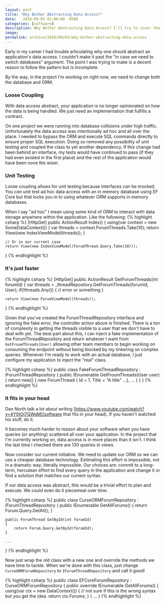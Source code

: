 ```yaml
---
layout: post
title: "Why Bother Abstracting Data Access?"
date:   2018-09-03 01:00:00 -0500
categories: [software]
description: Why Bother Abstracting Data Access? I'll try to cover the reasons here. 
image: 
permalink: archive/2018/09/03/why-bother-abstracting-data-access
---
```


Early in my career I had trouble articulating why one should abstract an application's data access. I couldn't make it past the "in case we need to switch databases" argument. The point I was trying to make is a decent reason to follow the pattern but is incomplete. 

By the way, in the project I'm working on right now, we need to change both the database and ORM.

### Loose Coupling
With data access abstract, your application is no longer opinionated on how the data is being handled. We just need an implementation that fulfills a contract.

On one project we were running into database collisions under high traffic. Unfortunately the data access was intentionally ad hoc and all over the place. I needed to bypass the ORM and execute SQL commands directly to ensure proper SQL execution. Doing so removed any possibility of unit testing and coupled the class to yet another dependency. If this change had been behind an interface, my tests would have continued to pass (if they had even existed in the first place) and the rest of the application would have been none the wiser.

### Unit Testing
Loose coupling allows for unit testing because interfaces can be mocked. You _can_ unit test ad hoc data access with an in memory database using EF Core but that locks you in to using whatever ORM supports in memory databases. 

When I say "ad hoc" I mean using some kind of ORM to interact with data storage anywhere within the application. Like the following:
{% highlight csharp %}
[HttpGet]
public ActionResult Index()
{
    using(var context = new SomeDataContext())
    {
        var threads = context.ForumThreads.Take(10);
        return View(new IndexViewModel(threads));
    }
    
    // Or in our current case
    return View(new IndexViewModel(ForumThread.Query.Take(10)));
}
{% endhighlight %}

### It's just faster
{% highlight csharp %}
[HttpGet]
public ActionResult GetForumThreads(int forumId)
{
    var threads = _threadRepository.GetForumThreads(forumId, User);
    if(!threads.Any())
    {
        // error or something
    }

    return View(new ForumViewModel(threads));
}
{% endhighlight %}

Given that you've created the ForumThreadRepository interface and ignoring the fake error, the controller action above is finished. There is a ton of complexity in getting the threads visible to a user that we don't have to deal with yet. The best part about this, I can inject a fake implementation of the ForumThreadRepository and return whatever I want from `GetFroumThreads(User)` allowing other team members to begin working on consuming the endpoint without being blocked by my tinkering on complex queries. Whenever I'm ready to work with an actual database, I just configure my application to inject the "real" class.

{% highlight csharp %}
public class FakeForumThreadRepository : IForumThreadRepository
{
    public IEnumerable<ForumThread> GetFroumThreads(User user)
    {
        return new[]
        {
            new ForumThread { Id = 1, Title = "A title" ...},
            ...
        }
    }
}
{% endhighlight %}

### It fits in your head
Dan North talk a lot about writing [https://www.youtube.com/watch?v=4Y0tOi7QWqM](software that fits in your head). If you haven't watched his stuff, do it.

It becomes much harder to reason about your software when you have queries (or anything) scattered all over your application. In the project that I'm currently working on, data access is in more places than it isn't. I think the last time I checked there are 130 queries in views.

Now consider our current initiative. We need to update our ORM so we can use a cheaper database technology. Estimating this effort is impossible, not in a dramatic way, literally impossible. Our choices are: commit to a long-term, herculean effort to find every query in the application and change it or find a solution that matches our current syntax.

If our data access was abstract, this would be a trivial effort to plan and execute. We could even do it piecemeal over time.

{% highlight csharp %}
public class CurseORMForumRepository : IForumThreadRepository
{
    public IEnumerable<ForumThread> GetAllForums()
    {
        return Forum.Query.GetAll();
    }

    public ForumThread GetById(int forumId)
    {
        return Forum.Query.GetById(forumId);
    }

    ...
}
{% endhighlight %}

Now just wrap the old class with a new one and override the methods we have time to tackle. When we're done with this class, just change `CurseORMForumRepository` to `IForumThreadRepository` and call it good!

{% highlight csharp %}
public class EFCoreForumRepository : CurseORMForumRepository
{
    public override IEnumerable<ForumThread> GetAllForums()
    {
        using(var ctx = new DataContext())
        {
            // not sure if this is the wrong syntax but you get the idea.
            return ctx.Forums;
        }
    }
    ...
}
{% endhighlight %}
